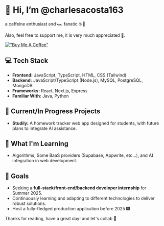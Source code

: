 # 👋 Hi, I’m **@charlesacosta163**

a caffeine enthusiast and 🏎️ fanatic ☕💪

Also, feel free to support me, it is very much appreciated 💙.

[!["Buy Me A Coffee"](https://www.buymeacoffee.com/assets/img/custom_images/orange_img.png)](https://www.buymeacoffee.com/charlesacosta163)

## 💻 Tech Stack
- **Frontend:** JavaScript, TypeScript, HTML, CSS (Tailwind)  
- **Backend:** JavaScript/TypeScript (Node.js), MySQL, PostgreSQL, MongoDB
- **Frameworks:** React, Next.js, Express
- **Familiar With:** Java, Python

## 🚀 Current/In Progress Projects
- **Studily:** A homework tracker web app designed for students, with future plans to integrate AI assistance.  

## 🌱 What I'm Learning
- Algorithms, Some BaaS providers (Supabase, Appwrite, etc...), and AI integration in web development.

## 🎯 Goals
- Seeking a **full-stack/front-end/backend developer internship** for Summer 2025.  
- Continuously learning and adapting to different technologies to deliver robust solutions.
- Host a fully-fledged production application before 2025 🎆

Thanks for reading, have a great day! and let's collab 🫡
<!---
charlesacosta163/charlesacosta163 is a ✨ special ✨ repository because its `README.md` (this file) appears on your GitHub profile.
You can click the Preview link to take a look at your changes.
--->
